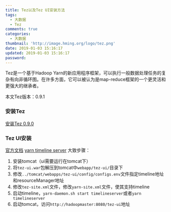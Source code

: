 ```yaml
---
title: Tez以及Tez UI安装方法
tags:
  - 大数据
  - Tez
comments: true
categories:
  - 大数据
thumbnail: 'http://image.hming.org/logo/tez.png'
date: 2019-01-03 15:16:17
updated: 2019-01-03 15:16:17
password:
---
```

Tez是一个基于Hadoop Yarn的新应用程序框架，可以执行一般数据处理任务的复杂有向非循环图。在许多方面，它可以被认为是map-reduce框架的一个更灵活和更强大的继承者。
<!-- more -->
本文Tez版本：0.9.1
### 安装Tez
[安装Tez 0.9.0](https://blog.csdn.net/YonJarLuo/article/details/78223843)
### Tez UI安装
[官方文档](http://tez.apache.org/tez-ui.html)
[yarn timeline server](http://hadoop.apache.org/docs/current/hadoop-yarn/hadoop-yarn-site/TimelineServer.html)
大致步骤：
1. 安装tomcat（ui需要运行在tomcat下）
2. 将`tez-ui.war`包解压到tomcat中`webapp/tez-ui/`目录下
3. 修改`../tomcat/webapps/tez-ui/config/configs.env`文件指定timeline地址和resourceManager地址
4. 修改`tez-site.xml`文件，修改`yarn-site.xml`文件，使其支持timeline
5. 启动timeline，`yarn-daemon.sh start timelineserver`或者`yarn timelineserver`
6. 启动tomcat，访问`http://hadoopmaster:8080/tez-ui`地址